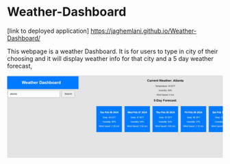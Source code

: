 # Weather-Dashboard

[link to deployed application] https://jaghemlani.github.io/Weather-Dashboard/

This webpage is a weather Dashboard. It is for users to type in city of their choosing and it will display weather info for that city and a 5 day weather forecast,

![screenshot of application](./assets/weather%20page%20preview.jpg)